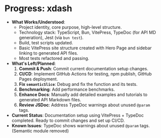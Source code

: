 <!-- Version: 0.4 | Last Updated: 2025-04-06 -->
# Progress: xdash

*   **What Works/Understood**: 
    *   Project identity, core purpose, high-level structure.
    *   Technology stack: TypeScript, Bun, VitePress, TypeDoc (for API MD generation), Jest (via `bun test`).
    *   Build, test scripts updated.
    *   Basic VitePress site structure created with Hero Page and sidebar linking to generated API files.
    *   Most tests refactored and passing.
*   **What's Left/Planned**: 
    1.  **Commit & Push**: Commit current documentation setup changes.
    2.  **CI/CD**: Implement GitHub Actions for testing, npm publish, GitHub Pages deployment.
    3.  **Fix `semanticSlice`**: Debug and fix the function and its tests.
    4.  **Benchmarking**: Add performance benchmarks.
    5.  **Enhance Docs**: Manually add detailed examples and tutorials to generated API Markdown files.
    6.  **Review JSDoc**: Address TypeDoc warnings about unused `@param` tags.
*   **Current Status**: Documentation setup using VitePress + TypeDoc completed. Ready to commit changes and set up CI/CD.
*   **Known Issues**: TypeDoc shows warnings about unused `@param` tags. (Semantic module removed)